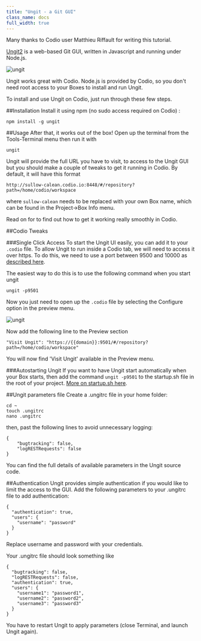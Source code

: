 ```yaml
---
title: "Ungit - a Git GUI"
class_name: docs
full_width: true
---
```


Many thanks to Codio user Matthieu Riffault for writing this tutorial.

[Ungit2](https://github.com/FredrikNoren/ungit) is a web-based Git GUI, written in Javascript and running under Node.js. 

![ungit](/img/docs/ungit.png)

Ungit works great with Codio. Node.js is provided by Codio, so you don't need root access to your Boxes to install and run Ungit.

To install and use Ungit on Codio, just run through these few steps.

##Installation
Install it using npm (no sudo access required on Codio) :

    npm install -g ungit

##Usage
After that, it works out of the box! Open up the terminal from the Tools-Terminal menu then run it with

    ungit

Ungit will provide the full URL you have to visit, to access to the Ungit GUI but you should make a couple of tweaks to get it running in Codio. By default, it will have this format

    http://sullow-calean.codio.io:8448/#/repository?path=/home/codio/workspace
    
where `sullow-calean` needs to be replaced with your own Box name, which can be found in the Project->Box Info menu. 

Read on for to find out how to get it working really smoothly in Codio.

##Codio Tweaks

###Single Click Access
To start the Ungit UI easily, you can add it to your `.codio` file. To allow Ungit to run inside a Codio tab, we will need to access it over https. To do this, we need to use a port between 9500 and 10000 as [described here](/docs/boxes/ext-access).

The easiest way to do this is to use the following command when you start ungit

    ungit -p9501

Now you just need to open up the `.codio` file by selecting the Configure option in the preview menu.

![ungit](/img/docs/preview-deploy.png)

Now add the following line to the Preview section

    "Visit Ungit": "https://{{domain}}:9501/#/repository?path=/home/codio/workspace"

You will now find 'Visit Ungit' available in the Preview menu.

###Autostarting Ungit
If you want to have Ungit start automatically when your Box starts, then add the command `ungit -p9501` to the startup.sh file in the root of your project. [More on startup.sh here](/docs/boxes/startup).

##Ungit parameters file
Create a .ungitrc file in your home folder:

    cd ~
    touch .ungitrc
    nano .ungitrc

then, past the following lines to avoid unnecessary logging:

    {
        "bugtracking": false,
        "logRESTRequests": false
    }

You can find the full details of available parameters in the Ungit source code.

##Authentication
Ungit provides simple authentication if you would like to limit the access to the GUI. Add the following parameters to your .ungitrc file to add authentication:

    {
      "authentication": true,
      "users": {
        "username": "password"
      }
    }
    
Replace username and password with your credentials. 

Your .ungitrc file should look something like 

    {
      "bugtracking": false,
      "logRESTRequests": false,
      "authentication": true,
      "users": {
        "username1": "password1",
        "username2": "password2",
        "username3": "password3"
      }
    }

You have to restart Ungit to apply parameters (close Terminal, and launch Ungit again).